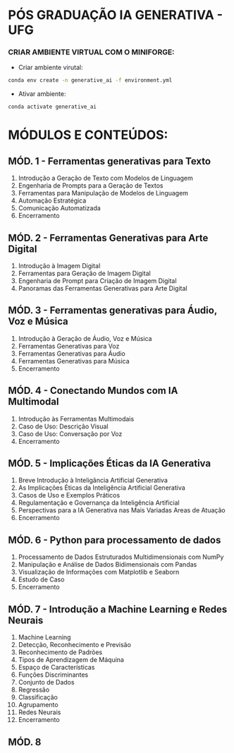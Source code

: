 # PÓS GRADUAÇÃO IA GENERATIVA - UFG

### CRIAR AMBIENTE VIRTUAL COM O MINIFORGE:

- Criar ambiente virutal:
```sh
conda env create -n generative_ai -f environment.yml
```

- Ativar ambiente:
```sh
conda activate generative_ai
```

# MÓDULOS E CONTEÚDOS:

## MÓD. 1 - Ferramentas generativas para Texto

1. Introdução a Geração de Texto com Modelos de Linguagem
2. Engenharia de Prompts para a Geração de Textos
3. Ferramentas para Manipulação de Modelos de Linguagem
4. Automação Estratégica
5. Comunicação Automatizada
6. Encerramento

## MÓD. 2 - Ferramentas Generativas para Arte Digital

1. Introdução à Imagem Digital
2. Ferramentas para Geração de Imagem Digital
3. Engenharia de Prompt para Criação de Imagem Digital
4. Panoramas das Ferramentas Generativas para Arte Digital

## MÓD. 3 - Ferramentas generativas para Áudio, Voz e Música

1. Introdução à Geração de Áudio, Voz e Música
2. Ferramentas Generativas para Voz
3. Ferramentas Generativas para Áudio
4. Ferramentas Generativas para Música
5. Encerramento

## MÓD. 4 - Conectando Mundos com IA Multimodal

1. Introdução às Ferramentas Multimodais
2. Caso de Uso: Descrição Visual
3. Caso de Uso: Conversação por Voz
4. Encerramento

## MÓD. 5 - Implicações Éticas da IA Generativa

1. Breve Introdução à Inteligância Artificial Generativa
2. As Implicações Éticas da Inteligência Artificial Generativa
3. Casos de Uso e Exemplos Práticos
4. Regulamentação e Governança da Inteligência Artificial
5. Perspectivas para a IA Generativa nas Mais Variadas Areas de Atuação
6. Encerramento

## MÓD. 6 - Python para processamento de dados

1. Processamento de Dados Estruturados Multidimensionais com NumPy
2. Manipulação e Análise de Dados Bidimensionais com Pandas
3. Visualização de Informações com Matplotlib e Seaborn
4. Estudo de Caso
5. Encerramento

## MÓD. 7 - Introdução a Machine Learning e Redes Neurais

1. Machine Learning
2. Detecção, Reconhecimento e Previsão
3. Reconhecimento de Padrões
4. Tipos de Aprendizagem de Máquina
5. Espaço de Características
6. Funções Discriminantes
7. Conjunto de Dados
8. Regressão
9. Classificação
10. Agrupamento
11. Redes Neurais
12. Encerramento

## MÓD. 8